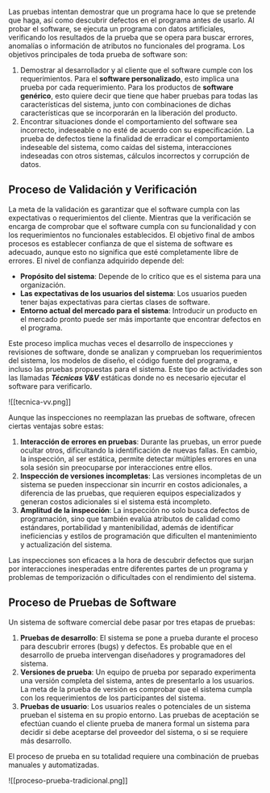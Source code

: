 Las pruebas intentan demostrar que un programa hace lo que se pretende que haga, así como descubrir defectos en el programa antes de usarlo.  Al probar el software, se ejecuta un programa con datos artificiales, verificando los resultados de la prueba que se opera para buscar errores, anomalías o información de atributos no funcionales del programa. Los objetivos principales de toda prueba de software son:

1. Demostrar al desarrollador y al cliente que el software cumple con los requerimientos. Para el **software personalizado**, esto implica una prueba por cada requerimiento. Para los productos de **software genérico**, esto quiere decir que tiene que haber pruebas para todas las características del sistema, junto con combinaciones de dichas características que se incorporarán en la liberación del producto. 
2. Encontrar situaciones donde el comportamiento del software sea incorrecto, indeseable o no esté de acuerdo con su especificación. La prueba de defectos tiene la finalidad de erradicar el comportamiento indeseable del sistema, como caídas del sistema, interacciones indeseadas con otros sistemas, cálculos incorrectos y corrupción de datos.

## Proceso de Validación y Verificación

La meta de la validación es garantizar que el software cumpla con las expectativas o requerimientos del cliente. Mientras que la verificación se encarga de comprobar que el software cumpla con su funcionalidad y con los requerimientos no funcionales establecidos.
El objetivo final de ambos procesos es establecer confianza de que el sistema de software es adecuado, aunque esto no significa que esté completamente libre de errores. El nivel de confianza adquirido depende del:

- **Propósito del sistema**: Depende de lo crítico que es el sistema para una organización. 
- **Las expectativas de los usuarios del sistema**: Los usuarios pueden tener bajas expectativas para ciertas clases de software. 
- **Entorno actual del mercado para el sistema**: Introducir un producto en el mercado pronto puede ser más importante que encontrar defectos en el programa.

Este proceso implica muchas veces el desarrollo de inspecciones y revisiones de software, donde se analizan y comprueban los requerimientos del sistema, los modelos de diseño, el código fuente del programa, e incluso las pruebas propuestas para el sistema. Este tipo de actividades son las llamadas ***Técnicas V&V*** estáticas donde no es necesario ejecutar el software para verificarlo. 

![[tecnica-vv.png]]

Aunque las inspecciones no reemplazan las pruebas de software, ofrecen ciertas ventajas sobre estas:

1. **Interacción de errores en pruebas**: Durante las pruebas, un error puede ocultar otros, dificultando la identificación de nuevas fallas. En cambio, la inspección, al ser estática, permite detectar múltiples errores en una sola sesión sin preocuparse por interacciones entre ellos.
2. **Inspección de versiones incompletas**: Las versiones incompletas de un sistema se pueden inspeccionar sin incurrir en costos adicionales, a diferencia de las pruebas, que requieren equipos especializados y generan costos adicionales si el sistema está incompleto.
3. **Amplitud de la inspección**: La inspección no solo busca defectos de programación, sino que también evalúa atributos de calidad como estándares, portabilidad y mantenibilidad, además de identificar ineficiencias y estilos de programación que dificulten el mantenimiento y actualización del sistema.

Las inspecciones son eficaces a la hora de descubrir defectos que surjan por interacciones inesperadas entre diferentes partes de un programa y problemas de temporización o dificultades con el rendimiento del sistema.

## Proceso de Pruebas de Software

Un sistema de software comercial debe pasar por tres etapas de pruebas:

1. **Pruebas de desarrollo**: El sistema se pone a prueba durante el proceso para descubrir errores (bugs) y defectos. Es probable que en el desarrollo de prueba intervengan diseñadores y programadores del sistema. 
2. **Versiones de prueba**: Un equipo de prueba por separado experimenta una versión completa del sistema, antes de presentarlo a los usuarios. La meta de la prueba de versión es comprobar que el sistema cumpla con los requerimientos de los participantes del sistema. 
3. **Pruebas de usuario**: Los usuarios reales o potenciales de un sistema prueban el sistema en su propio entorno. Las pruebas de aceptación se efectúan cuando el cliente prueba de manera formal un sistema para decidir si debe aceptarse del proveedor del sistema, o si se requiere más desarrollo. 

El proceso de prueba en su totalidad requiere una combinación de pruebas manuales y automatizadas.

![[proceso-prueba-tradicional.png]]